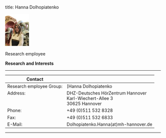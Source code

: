 title: Hanna Dolhopiatenko

![Hanna Dolhopiatenko](Hanna.jpeg)

Research employee	



**Research and Interests**



---

| Contact                 |                            |
| ------------------------|--------------------------- |
| Research employee Group:<br>          | [Hanna Dolhopiatenko |
| Address: <br><br><br>   | DHZ-Deutsches HörZentrum Hannover<br> Karl-Wiechert-Allee 3 <br> 30625 Hannover |
| Phone:                  | +49 (0)511 532 8328 |
| Fax:                    | +49 (0)511 532 6833 |
| E-Mail:                 |Dolhopiatenko.Hanna(at)mh-hannover.de|

---
    

